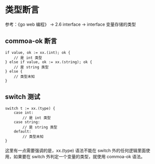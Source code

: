 # 类型断言

参考：《go web 编程》 -> 2.6 interface -> interface 变量存储的类型

## commoa-ok 断言

```
if value, ok := xx.(int); ok {
    // 是 int 类型
} else if value, ok := xx.(string); ok {
    // 是 string 类型
} else {
    // 类型未知
}
```

## switch 测试

```
switch t := xx.(type) {
    case int:
        // 是 int 类型
    case string:
        // 是 string 类型
    default:
        // 类型未知
}
```

这里有一点需要强调的是，xx.(type) 语法不能在 switch 外的任何逻辑里面使用，如果要在 switch 外判定一个变量的类型，就使用 commoa-ok 语法。